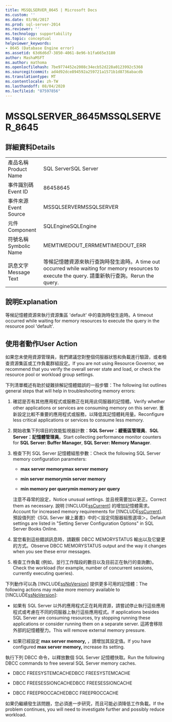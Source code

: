 ```yaml
---
title: MSSQLSERVER_8645 | Microsoft Docs
ms.custom: ''
ms.date: 03/06/2017
ms.prod: sql-server-2014
ms.reviewer: ''
ms.technology: supportability
ms.topic: conceptual
helpviewer_keywords:
- 8645 (Database Engine error)
ms.assetid: 63d6d6d7-3850-4061-8e96-b1fa665e3180
author: MashaMSFT
ms.author: mathoma
ms.openlocfilehash: 7be9774452e2008c34ecb52d228a0123992c5368
ms.sourcegitcommit: ad4d92dce894592a259721a1571b1d8736abacdb
ms.translationtype: MT
ms.contentlocale: zh-TW
ms.lasthandoff: 08/04/2020
ms.locfileid: "87597856"
---
```

# <a name="mssqlserver_8645"></a><span data-ttu-id="12482-102">MSSQLSERVER_8645</span><span class="sxs-lookup"><span data-stu-id="12482-102">MSSQLSERVER_8645</span></span>
    
## <a name="details"></a><span data-ttu-id="12482-103">詳細資料</span><span class="sxs-lookup"><span data-stu-id="12482-103">Details</span></span>  
  
|||  
|-|-|  
|<span data-ttu-id="12482-104">產品名稱</span><span class="sxs-lookup"><span data-stu-id="12482-104">Product Name</span></span>|<span data-ttu-id="12482-105">SQL Server</span><span class="sxs-lookup"><span data-stu-id="12482-105">SQL Server</span></span>|  
|<span data-ttu-id="12482-106">事件識別碼</span><span class="sxs-lookup"><span data-stu-id="12482-106">Event ID</span></span>|<span data-ttu-id="12482-107">8645</span><span class="sxs-lookup"><span data-stu-id="12482-107">8645</span></span>|  
|<span data-ttu-id="12482-108">事件來源</span><span class="sxs-lookup"><span data-stu-id="12482-108">Event Source</span></span>|<span data-ttu-id="12482-109">MSSQLSERVER</span><span class="sxs-lookup"><span data-stu-id="12482-109">MSSQLSERVER</span></span>|  
|<span data-ttu-id="12482-110">元件</span><span class="sxs-lookup"><span data-stu-id="12482-110">Component</span></span>|<span data-ttu-id="12482-111">SQLEngine</span><span class="sxs-lookup"><span data-stu-id="12482-111">SQLEngine</span></span>|  
|<span data-ttu-id="12482-112">符號名稱</span><span class="sxs-lookup"><span data-stu-id="12482-112">Symbolic Name</span></span>|<span data-ttu-id="12482-113">MEMTIMEDOUT_ERR</span><span class="sxs-lookup"><span data-stu-id="12482-113">MEMTIMEDOUT_ERR</span></span>|  
|<span data-ttu-id="12482-114">訊息文字</span><span class="sxs-lookup"><span data-stu-id="12482-114">Message Text</span></span>|<span data-ttu-id="12482-115">等候記憶體資源來執行查詢時發生逾時。</span><span class="sxs-lookup"><span data-stu-id="12482-115">A time out occurred while waiting for memory resources to execute the query.</span></span> <span data-ttu-id="12482-116">請重新執行查詢。</span><span class="sxs-lookup"><span data-stu-id="12482-116">Rerun the query.</span></span>|  
  
## <a name="explanation"></a><span data-ttu-id="12482-117">說明</span><span class="sxs-lookup"><span data-stu-id="12482-117">Explanation</span></span>  
 <span data-ttu-id="12482-118">等候記憶體資源來執行資源集區 'default' 中的查詢時發生逾時。</span><span class="sxs-lookup"><span data-stu-id="12482-118">A timeout occurred while waiting for memory resources to execute the query in the resource pool 'default'.</span></span>  
  
## <a name="user-action"></a><span data-ttu-id="12482-119">使用者動作</span><span class="sxs-lookup"><span data-stu-id="12482-119">User Action</span></span>  
 <span data-ttu-id="12482-120">如果您未使用資源管理員，我們建議您對整個伺服器狀態和負載進行驗證，或者檢查資源集區或工作負載群組設定。</span><span class="sxs-lookup"><span data-stu-id="12482-120">If you are not using Resource Governor, we recommend that you verify the overall server state and load, or check the resource pool or workload group settings.</span></span>  
  
 <span data-ttu-id="12482-121">下列清單概述有助於疑難排解記憶體錯誤的一般步驟：</span><span class="sxs-lookup"><span data-stu-id="12482-121">The following list outlines general steps that will help in troubleshooting memory errors:</span></span>  
  
1.  <span data-ttu-id="12482-122">確認是否有其他應用程式或服務正在耗用此伺服器的記憶體。</span><span class="sxs-lookup"><span data-stu-id="12482-122">Verify whether other applications or services are consuming memory on this server.</span></span> <span data-ttu-id="12482-123">重新設定比較不重要的應用程式或服務，以降低其記憶體耗用量。</span><span class="sxs-lookup"><span data-stu-id="12482-123">Reconfigure less critical applications or services to consume less memory.</span></span>  
  
2.  <span data-ttu-id="12482-124">開始收集下列項目的效能監視器計數：**SQL Server：緩衝區管理員**、**SQL Server：記憶體管理員**。</span><span class="sxs-lookup"><span data-stu-id="12482-124">Start collecting performance monitor counters for **SQL Server: Buffer Manager**, **SQL Server: Memory Manager**.</span></span>  
  
3.  <span data-ttu-id="12482-125">檢查下列 SQL Server 記憶體組態參數：</span><span class="sxs-lookup"><span data-stu-id="12482-125">Check the following SQL Server memory configuration parameters:</span></span>  
  
    -   <span data-ttu-id="12482-126">**max server memory**</span><span class="sxs-lookup"><span data-stu-id="12482-126">**max server memory**</span></span>  
  
    -   <span data-ttu-id="12482-127">**min server memory**</span><span class="sxs-lookup"><span data-stu-id="12482-127">**min server memory**</span></span>  
  
    -   <span data-ttu-id="12482-128">**min memory per query**</span><span class="sxs-lookup"><span data-stu-id="12482-128">**min memory per query**</span></span>  
  
     <span data-ttu-id="12482-129">注意不尋常的設定，</span><span class="sxs-lookup"><span data-stu-id="12482-129">Notice unusual settings.</span></span> <span data-ttu-id="12482-130">並且視需要加以更正。</span><span class="sxs-lookup"><span data-stu-id="12482-130">Correct them as necessary.</span></span> <span data-ttu-id="12482-131">說明 [!INCLUDE[ssCurrent](../../includes/sscurrent-md.md)] 的增加記憶體需求。</span><span class="sxs-lookup"><span data-stu-id="12482-131">Account for increased memory requirements for [!INCLUDE[ssCurrent](../../includes/sscurrent-md.md)].</span></span> <span data-ttu-id="12482-132">預設值列於《SQL Server 線上叢書》中的＜設定伺服器組態選項＞。</span><span class="sxs-lookup"><span data-stu-id="12482-132">Default settings are listed in "Setting Server Configuration Options" in SQL Server Books Online.</span></span>  
  
4.  <span data-ttu-id="12482-133">當您看到這些錯誤訊息時，請觀察 DBCC MEMORYSTATUS 輸出以及它變更的方式。</span><span class="sxs-lookup"><span data-stu-id="12482-133">Observe DBCC MEMORYSTATUS output and the way it changes when you see these error messages.</span></span>  
  
5.  <span data-ttu-id="12482-134">檢查工作負載 (例如，並行工作階段的數目以及目前正在執行的查詢數)。</span><span class="sxs-lookup"><span data-stu-id="12482-134">Check the workload (for example, number of concurrent sessions, currently executing queries).</span></span>  
  
 <span data-ttu-id="12482-135">下列動作可以為 [!INCLUDE[ssNoVersion](../../includes/ssnoversion-md.md)] 提供更多可用的記憶體：</span><span class="sxs-lookup"><span data-stu-id="12482-135">The following actions may make more memory available to [!INCLUDE[ssNoVersion](../../includes/ssnoversion-md.md)]:</span></span>  
  
-   <span data-ttu-id="12482-136">如果有 SQL Server 以外的應用程式正在耗用資源，請嘗試停止執行這些應用程式或考慮在不同的伺服器上執行這些應用程式。</span><span class="sxs-lookup"><span data-stu-id="12482-136">If applications besides SQL Server are consuming resources, try stopping running these applications or consider running them on a separate server.</span></span> <span data-ttu-id="12482-137">這將會移除外部的記憶體壓力。</span><span class="sxs-lookup"><span data-stu-id="12482-137">This will remove external memory pressure.</span></span>  
  
-   <span data-ttu-id="12482-138">如果已經設定 **max server memory,** ，請增加其設定值。</span><span class="sxs-lookup"><span data-stu-id="12482-138">If you have configured **max server memory,** increase its setting.</span></span>  
  
 <span data-ttu-id="12482-139">執行下列 DBCC 命令，以釋放數個 SQL Server 記憶體快取。</span><span class="sxs-lookup"><span data-stu-id="12482-139">Run the following DBCC commands to free several SQL Server memory caches.</span></span>  
  
-   <span data-ttu-id="12482-140">DBCC FREESYSTEMCACHE</span><span class="sxs-lookup"><span data-stu-id="12482-140">DBCC FREESYSTEMCACHE</span></span>  
  
-   <span data-ttu-id="12482-141">DBCC FREESESSIONCACHE</span><span class="sxs-lookup"><span data-stu-id="12482-141">DBCC FREESESSIONCACHE</span></span>  
  
-   <span data-ttu-id="12482-142">DBCC FREEPROCCACHE</span><span class="sxs-lookup"><span data-stu-id="12482-142">DBCC FREEPROCCACHE</span></span>  
  
 <span data-ttu-id="12482-143">如果仍繼續發生該問題，您必須進一步研究，而且可能必須降低工作負載。</span><span class="sxs-lookup"><span data-stu-id="12482-143">If the problem continues, you will need to investigate further and possibly reduce workload.</span></span>  
  
  
